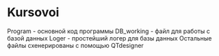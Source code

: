 # Kursovoi

Program - основной код программы
DB_working - файл для работы с базой данных
Loger - простейший логер для базы данных
Остальные файлы схенерированы с помощью QTdesigner
